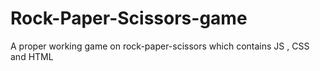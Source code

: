 # Rock-Paper-Scissors-game
A proper working game on rock-paper-scissors which contains JS , CSS and HTML
